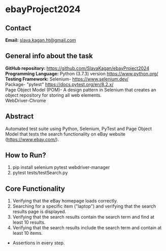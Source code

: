 # ebayProject2024

## Contact
**Email:** slava.kagan.ht@gmail.com

## General info about the task
**GitHub repository:** https://github.com/SlavaKagan/ebayProject2024 <br />
**Programming Language:** Python (3.7.3) version https://www.python.org/ <br />
**Testing Framework:** Selenium- https://www.selenium.dev/ <br />
Package- "pytest" https://docs.pytest.org/en/8.2.x/ <br/>
Page Object Model (POM)- A design pattern in Selenium that creates an object repository for storing all web elements. <br/>
WebDriver-Chrome

## Abstract
Automated test suite using Python, Selenium, PyTest and Page Object Model that tests the search functionality on eBay website (https://www.ebay.com/). <br/>

## How to Run?
1. pip install selenium pytest webdriver-manager
2. pytest tests/testSearch.py

## Core Functionality
1. Verifying that the eBay homepage loads correctly.
2. Searching for a specific item ("laptop") and verifying that the search results page is displayed.
3. Verifying that the search results contain the search term and find at least 10 results.
4. Verifying that the search results include the search term and contain at least 10 items.
* Assertions in every step.